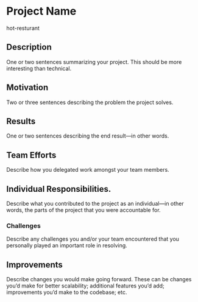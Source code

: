 # Project Name
hot-resturant

## Description
One or two sentences summarizing your project. This should be more
interesting than technical.

## Motivation
Two or three sentences describing the problem the project solves.

## Results
One or two sentences describing the end result—in other words.

## Team Efforts
Describe how you delegated work amongst your team members.

## Individual Responsibilities.
Describe what you contributed to the project as an
individual—in other words, the parts of the project that you were accountable for.

### Challenges
Describe any challenges you and/or your team encountered
that you personally played an important role in resolving.

## Improvements
Describe changes you would make going forward. These can be
changes you’d make for better scalability; additional features you’d add; improvements
you’d make to the codebase; etc.
